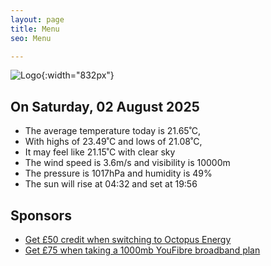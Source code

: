 ```yaml
---
layout: page
title: Menu
seo: Menu

---
```


![Logo](/images/logo.jpg){:width="832px"}

<!-- weather_marker starts -->
## On Saturday, 02 August 2025

- The average temperature today is 21.65˚C,
- With highs of 23.49˚C and lows of 21.08˚C,
- It may feel like 21.15˚C with clear sky
- The wind speed is 3.6m/s and visibility is 10000m
- The pressure is 1017hPa and humidity is 49%
- The sun will rise at 04:32 and set at 19:56

<!-- weather_marker ends -->

## Sponsors

- [Get £50 credit when switching to Octopus Energy](https://bit.ly/3oD1nnS)
- [Get £75 when taking a 1000mb YouFibre broadband plan](https://aklam.io/91zWhU?)
